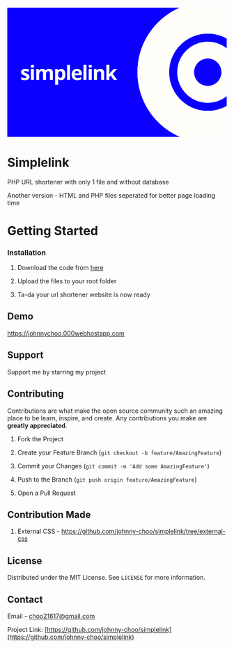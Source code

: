 
<!-- simplelink -->

![simplelink](simplelink.png)

  

# Simplelink

PHP URL shortener with only 1 file and without database

Another version - HTML and PHP files seperated for better page loading time

  

<!-- GETTING STARTED -->

# Getting Started

  

### Installation


1. Download the code from [here](https://github.com/johnny-choo/simplelink/releases/)

2. Upload the files to your root folder

3. Ta-da your url shortener website is now ready

  
  
  

<!-- DEMO -->

## Demo

  

https://johnnychoo.000webhostapp.com

  

<!-- SUPPORT -->

## Support

Support me by starring my project

  
  

<!-- CONTRIBUTING -->

## Contributing

  

Contributions are what make the open source community such an amazing place to be learn, inspire, and create. Any contributions you make are **greatly appreciated**.

  

1. Fork the Project

2. Create your Feature Branch (`git checkout -b feature/AmazingFeature`)

3. Commit your Changes (`git commit -m 'Add some AmazingFeature'`)

4. Push to the Branch (`git push origin feature/AmazingFeature`)

5. Open a Pull Request

  

<!-- CONTRIBUTION -->

## Contribution Made

  

1. External CSS - https://github.com/johnny-choo/simplelink/tree/external-css

  

<!-- LICENSE -->

## License

  

Distributed under the MIT License. See `LICENSE` for more information.

  

<!-- CONTACT -->

## Contact

  

Email - choo21617@gmail.com

  

Project Link: [https://github.com/johnny-choo/simplelink](https://github.com/johnny-choo/simplelink)